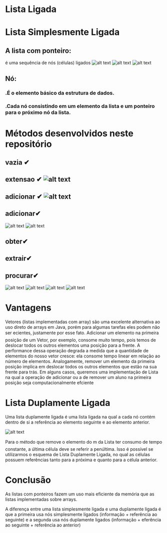 # Lista Ligada

# Lista Simplesmente Ligada

## A lista com ponteiro: 
  é uma sequência de nós (células) ligados
  ![alt text](Static/image.png)
  ![alt text](Static/image-1.png)
  ![alt text](Static/image-11.png)
## Nó: 
### .É o elemento básico da estrutura de dados. 

### .Cada nó consistindo em um elemento da lista e um ponteiro para o próximo nó da lista.


# Métodos desenvolvidos neste repositório
## vazia ✔
## extensao ✔ ![alt text](Static/image-extensao.png)
## adicionar ✔ ![alt text](Static/image-02.png)
## adicionar✔ 
  ![alt text](Static/image-03.png)
  ![alt text](Static/image-04.png)
## obter✔
## extrair✔
## procurar✔

  ![alt text](<Static/No.java - Lista_Ligada - Visual Studio Code 02_12_2024 13_39_56.png>)
  ![alt text](<Static/No.java - Lista_Ligada - Visual Studio Code 02_12_2024 13_41_34.png>)
  ![alt text](<Static/No.java - Lista_Ligada - Visual Studio Code 02_12_2024 13_40_55.png>) 
  ![alt text](<Static/No.java - Lista_Ligada - Visual Studio Code 02_12_2024 13_40_44.png>)
# Vantagens

  Vetores (listas implementadas com array) são uma excelente alternativa ao uso direto de arrays em Java,
porém para algumas tarefas eles podem não ser ecientes, justamente por esse fato.
Adicionar um elemento na primeira posição de um Vetor, por exemplo, consome muito tempo, pois temos
de deslocar todos os outros elementos uma posição para a frente. A performance dessa operação degrada
a medida que a quantidade de elementos do nosso vetor cresce: ela consome tempo linear em relação ao
número de elementos.
  Analogamente, remover um elemento da primeira posição implica em deslocar todos os outros elementos
que estão na sua frente para trás.
  Em alguns casos, queremos uma implementação de Lista na qual a operação de adicionar ou a de remover
um aluno na primeira posição seja computacionalmente efciente


# Lista Duplamente Ligada
  Uma lista duplamente ligada é uma lista ligada na qual a cada nó contém dentro de si a referência ao elemento seguinte e ao elemento anterior.
  
  ![alt text](Static/image-Lista_Duplamente_Ligada.png)

  Para o método que remove o elemento do m da Lista ter consumo de tempo constante, a última célula
deve se referir a penúltima. Isso é possível se utilizarmos o esquema de Lista Duplamente Ligada, no qual as
células possuem referências tanto para a próxima e quanto para a célula anterior.

# Conclusão
  As listas com ponteiros fazem um uso mais eficiente da memória que as listas implementadas sobre arrays.

  A diferença entre uma lista simplesmente ligada e uma duplamente ligada é que a primeira usa nós simplesmente ligados (informação + referência ao seguinte)  e a segunda usa nós duplamente ligados (informação + eferência ao seguinte +   referência ao anterior)
  
